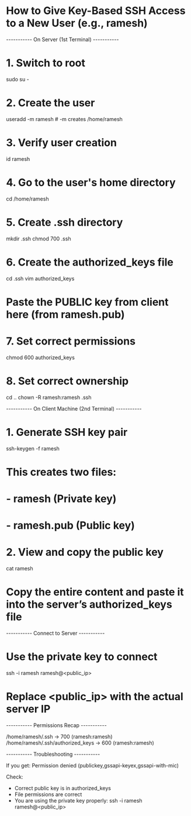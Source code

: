 How to Give Key-Based SSH Access to a New User (e.g., ramesh)
=============================================================

----------- On Server (1st Terminal) -----------

# 1. Switch to root
sudo su -

# 2. Create the user
useradd -m ramesh     # -m creates /home/ramesh

# 3. Verify user creation
id ramesh

# 4. Go to the user's home directory
cd /home/ramesh

# 5. Create .ssh directory
mkdir .ssh
chmod 700 .ssh

# 6. Create the authorized_keys file
cd .ssh
vim authorized_keys

# Paste the PUBLIC key from client here (from ramesh.pub)

# 7. Set correct permissions
chmod 600 authorized_keys

# 8. Set correct ownership
cd ..
chown -R ramesh:ramesh .ssh


----------- On Client Machine (2nd Terminal) -----------

# 1. Generate SSH key pair
ssh-keygen -f ramesh

# This creates two files:
# - ramesh       (Private key)
# - ramesh.pub   (Public key)

# 2. View and copy the public key
cat ramesh

# Copy the entire content and paste it into the server’s authorized_keys file


----------- Connect to Server -----------

# Use the private key to connect
ssh -i ramesh ramesh@<public_ip>

# Replace <public_ip> with the actual server IP


----------- Permissions Recap -----------

/home/ramesh/.ssh             -> 700 (ramesh:ramesh)
/home/ramesh/.ssh/authorized_keys -> 600 (ramesh:ramesh)


----------- Troubleshooting -----------

If you get:
Permission denied (publickey,gssapi-keyex,gssapi-with-mic)

Check:
- Correct public key is in authorized_keys
- File permissions are correct
- You are using the private key properly:
  ssh -i ramesh ramesh@<public_ip>

